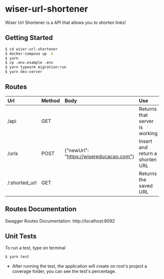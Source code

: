 # wiser-url-shortener

Wiser Url Shortener is a API that allows you to shorten links!



## Getting Started

```sh
$ cd wiser-url-shortener
$ docker-compose up -d
$ yarn
$ cp .env.example .env
$ yarn typeorm migration:run
$ yarn dev:server
```

## Routes
| Url           | Method  | Body                                    | Use                            |
| :------------ |:--------| :---------------------------------------|:-------------------------------|
| /api          | GET     |                                         | Returns that server is working |
| /urls         | POST    | {"newUrl": "https://wisereducacao.com"} | Insert and return a shorten URL|
| /:shorted_url | GET     |                                         | Returns the saved URL          |


## Routes Documentation
Swagger Routes Documentation: http://localhost:8092

## Unit Tests

To run a test, type on terminal
```sh
$ yarn test
```
* After running the test, the application will create on root's project a coverage folder, you can see the test's percentage.
